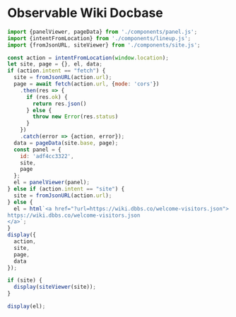 # Observable Wiki Docbase


<style>
a.external::after {
  content: '⇧';
  display: inline-block;
  font-size: 80%;
  transform: rotate(45deg);
}
</style>

```js
import {panelViewer, pageData} from './components/panel.js';
import {intentFromLocation} from './components/lineup.js';
import {fromJsonURL, siteViewer} from './components/site.js';
```

```js
const action = intentFromLocation(window.location);
let site, page = {}, el, data;
if (action.intent == "fetch") {
  site = fromJsonURL(action.url);
  page = await fetch(action.url, {mode: 'cors'})
    .then(res => {
      if (res.ok) {
        return res.json()
      } else {
        throw new Error(res.status)
      }
    })
    .catch(error => {action, error});
  data = pageData(site.base, page);
  const panel = {
    id: 'adf4cc3322',
    site,
    page
  };
  el = panelViewer(panel);
} else if (action.intent == "site") {
  site = fromJsonURL(action.url);
} else {
  el = html`<a href="?url=https://wiki.dbbs.co/welcome-visitors.json">
https://wiki.dbbs.co/welcome-visitors.json
</a>`;
}
display({
  action,
  site,
  page,
  data
});
```

```js
if (site) {
  display(siteViewer(site));
}
```

```js
display(el);
```
